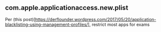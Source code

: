 ## com.apple.applicationaccess.new.plist

Per (this post)[https://derflounder.wordpress.com/2017/05/20/application-blacklisting-using-management-profiles/], restrict most apps for exams
